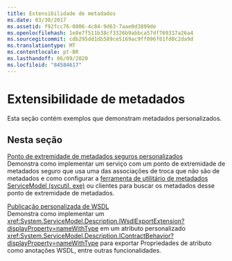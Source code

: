 ```yaml
---
title: Extensibilidade de metadados
ms.date: 03/30/2017
ms.assetid: f92fcc76-0806-4c84-9d63-7aae0d3899de
ms.openlocfilehash: 1e8e7f511b38cf3326b9abbca57df769317a26a4
ms.sourcegitcommit: cdb295dd1db589ce5169ac9ff096f01fd0c2da9d
ms.translationtype: MT
ms.contentlocale: pt-BR
ms.lasthandoff: 06/09/2020
ms.locfileid: "84584617"
---
```

# <a name="metadata-extensibility"></a>Extensibilidade de metadados
Esta seção contém exemplos que demonstram metadados personalizados.  
  
## <a name="in-this-section"></a>Nesta seção  
 [Ponto de extremidade de metadados seguros personalizados](custom-secure-metadata-endpoint.md)  
 Demonstra como implementar um serviço com um ponto de extremidade de metadados seguro que usa uma das associações de troca que não são de metadados e como configurar a [ferramenta de utilitário de metadados ServiceModel (svcutil. exe)](../servicemodel-metadata-utility-tool-svcutil-exe.md) ou clientes para buscar os metadados desse ponto de extremidade de metadados.  
  
 [Publicação personalizada de WSDL](custom-wsdl-publication.md)  
 Demonstra como implementar um <xref:System.ServiceModel.Description.IWsdlExportExtension?displayProperty=nameWithType> em um atributo personalizado <xref:System.ServiceModel.Description.IContractBehavior?displayProperty=nameWithType> para exportar Propriedades de atributo como anotações WSDL, entre outras funcionalidades.
